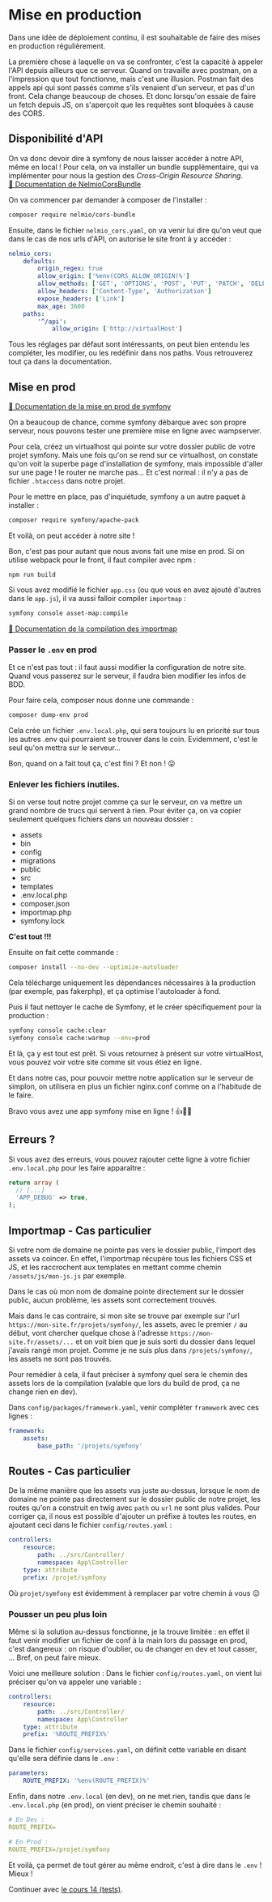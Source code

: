 # Mise en production
Dans une idée de déploiement continu, il est souhaitable de faire des mises en production régulièrement.

La première chose à laquelle on va se confronter, c'est la capacité à appeler l'API depuis ailleurs que ce serveur. Quand on travaille avec postman, on a l'impression que tout fonctionne, mais c'est une illusion. Postman fait des appels api qui sont passés comme s'ils venaient d'un serveur, et pas d'un front. Cela change beaucoup de choses. Et donc lorsqu'on essaie de faire un fetch depuis JS, on s'aperçoit que les requêtes sont bloquées à cause des CORS.

## Disponibilité d'API

On va donc devoir dire à symfony de nous laisser accéder à notre API, même en local ! 
Pour cela, on va installer un bundle supplémentaire, qui va implémenter pour nous la gestion des *Cross-Origin Resource Sharing*.  
[📜 Documentation de NelmioCorsBundle](https://symfony.com/bundles/NelmioCorsBundle/current/index.html)

On va commencer par demander à composer de l'installer :

```bash
composer require nelmio/cors-bundle
```
Ensuite, dans le fichier `nelmio_cors.yaml`, on va venir lui dire qu'on veut que dans le cas de nos urls d'API, on autorise le site front à y accéder : 

```yaml
nelmio_cors:
    defaults:
        origin_regex: true
        allow_origin: ['%env(CORS_ALLOW_ORIGIN)%']
        allow_methods: ['GET', 'OPTIONS', 'POST', 'PUT', 'PATCH', 'DELETE']
        allow_headers: ['Content-Type', 'Authorization']
        expose_headers: ['Link']
        max_age: 3600
    paths:
        '^/api':
            allow_origin: ['http://virtualHost']
```

Tous les réglages par défaut sont intéressants, on peut bien entendu les compléter, les modifier, ou les redéfinir dans nos paths. Vous retrouverez tout ça dans la documentation.

## Mise en prod

[📜 Documentation de la mise en prod de symfony](https://symfony.com/doc/current/deployment.html)

On a beaucoup de chance, comme symfony débarque avec son propre serveur, nous pouvons tester une première mise en ligne avec wampserver.

Pour cela, créez un virtualhost qui pointe sur votre dossier public de votre projet symfony. Mais une fois qu'on se rend sur ce virtualhost, on constate qu'on voit la superbe page d'installation de symfony, mais impossible d'aller sur une page ! le router ne marche pas... Et c'est normal : il n'y a pas de fichier `.htaccess` dans notre projet.

Pour le mettre en place, pas d'inquiétude, symfony a un autre paquet à installer : 

```bash
composer require symfony/apache-pack
```
Et voilà, on peut accéder à notre site ! 

Bon, c'est pas pour autant que nous avons fait une mise en prod. Si on utilise webpack pour le front, il faut compiler avec npm : 

```npm
npm run build
```

Si vous avez modifié le fichier `app.css` (ou que vous en avez ajouté d'autres dans le `app.js`), il va aussi falloir compiler `importmap` :
```bash
symfony console asset-map:compile
```
[📜 Documentation de la compilation des importmap](https://symfony.com/doc/current/frontend/asset_mapper.html#serving-assets-in-dev-vs-prod)

### Passer le `.env` en prod
Et ce n'est pas tout : il faut aussi modifier la configuration de notre site. Quand vous passerez sur le serveur, il faudra bien modifier les infos de BDD.

Pour faire cela, composer nous donne une commande : 
```bash
composer dump-env prod
```
Cela crée un fichier `.env.local.php`, qui sera toujours lu en priorité sur tous les autres .env qui pourraient se trouver dans le coin. Evidemment, c'est le seul qu'on mettra sur le serveur... 

Bon, quand on a fait tout ça, c'est fini ? Et non ! 😜

### Enlever les fichiers inutiles.
Si on verse tout notre projet comme ça sur le serveur, on va mettre un grand nombre de trucs qui servent à rien. 
Pour éviter ça, on va copier seulement quelques fichiers dans un nouveau dossier : 
* assets
* bin
* config
* migrations
* public
* src
* templates
* .env.local.php
* composer.json
* importmap.php
* symfony.lock

**C'est tout !!!**

Ensuite on fait cette commande :
```bash
composer install --no-dev --optimize-autoloader
```

Cela télécharge uniquement les dépendances nécessaires à la production (par exemple, pas fakerphp), et ça optimise l'autoloader à fond.

Puis il faut nettoyer le cache de Symfony, et le créer spécifiquement pour la production :
```bash
symfony console cache:clear
symfony console cache:warmup --env=prod

```

Et là, ça y est tout est prêt. Si vous retournez à présent sur votre virtualHost, vous pouvez voir votre site comme sit vous étiez en ligne.

Et dans notre cas, pour pouvoir mettre notre application sur le serveur de simplon, on utilisera en plus un fichier nginx.conf comme on a l'habitude de le faire.

Bravo vous avez une app symfony mise en ligne ! 👍👏🎉

## Erreurs ?

Si vous avez des erreurs, vous pouvez rajouter cette ligne à votre fichier `.env.local.php` pour les faire apparaître :

```php
return array (
  // [...]
  'APP_DEBUG' => true,
);
```

## Importmap - Cas particulier
Si votre nom de domaine ne pointe pas vers le dossier public, l'import des assets va coincer. En effet, l'importmap récupère tous les fichiers CSS et JS, et les raccrochent aux templates en mettant comme chemin `/assets/js/mon-js.js` par exemple. 

Dans le cas où mon nom de domaine pointe directement sur le dossier public, aucun problème, les assets sont correctement trouvés. 

Mais dans le cas contraire, si mon site se trouve par exemple sur l'url `https://mon-site.fr/projets/symfony/`, les assets, avec le premier `/` au début, vont chercher quelque chose à l'adresse `https://mon-site.fr/assets/...` et on voit bien que je suis sorti du dossier dans lequel j'avais rangé mon projet. Comme je ne suis plus dans `/projets/symfony/`, les assets ne sont pas trouvés. 

Pour remédier à cela, il faut préciser à symfony quel sera le chemin des assets lors de la compilation (valable que lors du build de prod, ça ne change rien en dev).

Dans `config/packages/framework.yaml`, venir compléter `framework` avec ces lignes :

```yaml
framework:
    assets:
        base_path: '/projets/symfony'
```

## Routes - Cas particulier

De la même manière que les assets vus juste au-dessus, lorsque le nom de domaine ne pointe pas directement sur le dossier public de notre projet, les routes qu'on a construit en twig avec `path` ou `url` ne sont plus valides. Pour corriger ça, il nous est possible d'ajouter un préfixe à toutes les routes, en ajoutant ceci dans le fichier `config/routes.yaml` :

```yaml
controllers:
    resource:
        path: ../src/Controller/
        namespace: App\Controller
    type: attribute
    prefix: /projet/symfony
```
Où `projet/symfony` est évidemment à remplacer par votre chemin à vous 😉

### Pousser un peu plus loin
Même si la solution au-dessus fonctionne, je la trouve limitée : en effet il faut venir modifier un fichier de conf à la main lors du passage en prod, c'est dangereux : on risque d'oublier, ou de changer en dev et tout casser, ... Bref, on peut faire mieux.

Voici une meilleure solution : 
Dans le fichier `config/routes.yaml`, on vient lui préciser qu'on va appeler une variable :
```yaml
controllers:
    resource:
        path: ../src/Controller/
        namespace: App\Controller
    type: attribute
    prefix: '%ROUTE_PREFIX%'
```

Dans le fichier `config/services.yaml`, on définit cette variable en disant qu'elle sera définie dans le `.env` :
```yaml
parameters:
    ROUTE_PREFIX: '%env(ROUTE_PREFIX)%'
```

Enfin, dans notre `.env.local` (en dev), on ne met rien, tandis que dans le `.env.local.php` (en prod), on vient préciser le chemin souhaité :

```yaml
# En Dev :
ROUTE_PREFIX=

# En Prod :
ROUTE_PREFIX=/projet/symfony
```

Et voilà, ça permet de tout gérer au même endroit, c'est à dire dans le `.env` ! Mieux !

Continuer avec [le cours 14 (tests)](<23 cours 14 - Tests.md>).